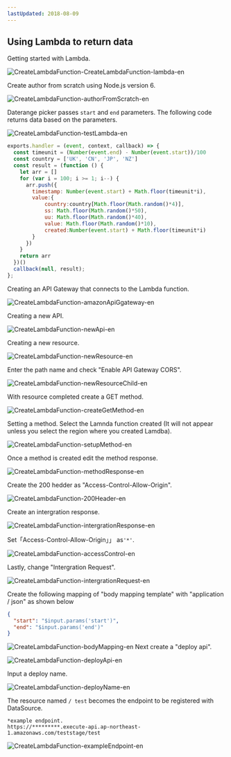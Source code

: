 ```yaml
---
lastUpdated: 2018-08-09
---
```


## Using Lambda to return data

Getting started with Lambda.

![CreateLambdaFunction-CreateLambdaFunction-lambda-en](./../../../../img/InfoMotion/DataSource/APIGateway/CreateLambdaFunction-lambda-en.png)

Create author from scratch using Node.js version 6.

![CreateLambdaFunction-authorFromScratch-en](./../../../../img/InfoMotion/DataSource/APIGateway/CreateLambdaFunction-authorFromScratch-en.png)

Daterange picker passes `start` and `end` parameters.
The following code returns data based on the parameters.

![CreateLambdaFunction-testLambda-en](./../../../../img/InfoMotion/DataSource/APIGateway/CreateLambdaFunction-testLambda-en.png)

```javascript
exports.handler = (event, context, callback) => {
  const timeunit = (Number(event.end) - Number(event.start))/100
  const country = ['UK', 'CN', 'JP', 'NZ']
  const result = (function () {
    let arr = []
    for (var i = 100; i >= 1; i--) {
      arr.push({
        timestamp: Number(event.start) + Math.floor(timeunit*i),
        value:{
            country:country[Math.floor(Math.random()*4)],
            ss: Math.floor(Math.random()*50),
            uu: Math.floor(Math.random()*40),
            value: Math.floor(Math.random()*10),
            created:Number(event.start) + Math.floor(timeunit*i)
        }
      })
    }
    return arr
  })()
  callback(null, result);
};
```

Creating an API Gateway that connects to the Lambda function.

![CreateLambdaFunction-amazonApiGgateway-en](./../../../../img/InfoMotion/DataSource/APIGateway/CreateLambdaFunction-amazonApiGgateway-en.png)

Creating a new API.

![CreateLambdaFunction-newApi-en](./../../../../img/InfoMotion/DataSource/APIGateway/CreateLambdaFunction-newApi-en.png)

Creating a new resource.

![CreateLambdaFunction-newResource-en](./../../../../img/InfoMotion/DataSource/APIGateway/CreateLambdaFunction-newResource-en.png)

Enter the path name and check "Enable API Gateway CORS".

![CreateLambdaFunction-newResourceChild-en](./../../../../img/InfoMotion/DataSource/APIGateway/CreateLambdaFunction-newResourceChild-en.png)

With resource completed create a GET method.

![CreateLambdaFunction-createGetMethod-en](./../../../../img/InfoMotion/DataSource/APIGateway/CreateLambdaFunction-createGetMethod-en.png)

Setting a method.
Select the Lamnda function created (It will not appear unless you select the region where you created Lamdba).

![CreateLambdaFunction-setupMethod-en](./../../../../img/InfoMotion/DataSource/APIGateway/CreateLambdaFunction-setupMethod-en.png)

Once a method is created edit the method response.

![CreateLambdaFunction-methodResponse-en](./../../../../img/InfoMotion/DataSource/APIGateway/CreateLambdaFunction-methodResponse-en.png)

Create the 200 hedder as "Access-Control-Allow-Origin".

![CreateLambdaFunction-200Header-en](./../../../../img/InfoMotion/DataSource/APIGateway/CreateLambdaFunction-200Header-en.png)

Create an intergration response.

![CreateLambdaFunction-intergrationResponse-en](./../../../../img/InfoMotion/DataSource/APIGateway/CreateLambdaFunction-intergrationResponse-en.png)

Set「Access-Control-Allow-Origin」」 as`'*'`.

![CreateLambdaFunction-accessControl-en](./../../../../img/InfoMotion/DataSource/APIGateway/CreateLambdaFunction-accessControl-en.png)

Lastly, change "Intergration Request".

![CreateLambdaFunction-intergrationRequest-en](./../../../../img/InfoMotion/DataSource/APIGateway/CreateLambdaFunction-intergrationRequest-en.png)

Create the following mapping of "body mapping template" with "application / json" as shown below

```json
{
  "start": "$input.params('start')",
  "end": "$input.params('end')"
}
```

![CreateLambdaFunction-bodyMapping-en](./../../../../img/InfoMotion/DataSource/APIGateway/CreateLambdaFunction-bodyMapping-en.png)
Next create a "deploy api".

![CreateLambdaFunction-deployApi-en](./../../../../img/InfoMotion/DataSource/APIGateway/CreateLambdaFunction-deployApi-en.png)

Input a deploy name.

![CreateLambdaFunction-deployName-en](./../../../../img/InfoMotion/DataSource/APIGateway/CreateLambdaFunction-deployName-en.png)

The resource named `/ test` becomes the endpoint to be registered with DataSource.

```
*example endpoint.
https://*********.execute-api.ap-northeast-1.amazonaws.com/teststage/test
```

![CreateLambdaFunction-exampleEndpoint-en](./../../../../img/InfoMotion/DataSource/APIGateway/CreateLambdaFunction-exampleEndpoint-en.png)

